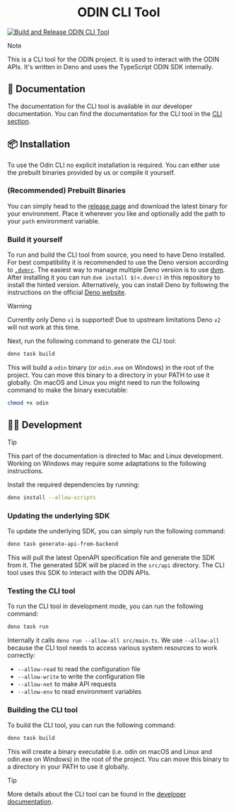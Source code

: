 <h1 align=center>
    ODIN CLI Tool
</h1>

[![Build and Release ODIN CLI Tool](https://github.com/4Players/fleet-cli/actions/workflows/build-binaries.yml/badge.svg)](https://github.com/4Players/fleet-cli/actions/workflows/build-binaries.yml)

> [!NOTE]
> This is a CLI tool for the ODIN project. It is used to interact with the ODIN
> APIs. It's written in Deno and uses the TypeScript ODIN SDK internally.

## :book: Documentation

The documentation for the CLI tool is available in our developer documentation.
You can find the documentation for the CLI tool in the
[CLI section](https://www.4players.io/fleet/cli).

## :package: Installation

To use the Odin CLI no explicit installation is required. You can either use the
prebuilt binaries provided by us or compile it yourself.

### (Recommended) Prebuilt Binaries

You can simply head to the
[release page](https://github.com/4Players/fleet-cli/releases/latest) and
download the latest binary for your environment. Place it wherever you like and
optionally add the path to your `path` environment variable.

### Build it yourself

To run and build the CLI tool from source, you need to have Deno installed. For
best compatibility it is recommended to use the Deno version according to
[`.dvmrc`](.dvmrc). The easiest way to manage multiple Deno version is to use
[dvm](https://deno.land/x/dvm). After installing it you can run
`dvm install $(<.dvmrc)` in this repository to install the hinted version.
Alternatively, you can install Deno by following the instructions on the
official [Deno website](https://deno.land/).

> [!WARNING]
> Currently only Deno `v1` is supported! Due to upstream limitations Deno `v2`
> will not work at this time.

Next, run the following command to generate the CLI tool:

```bash
deno task build
```

This will build a `odin` binary (or `odin.exe` on Windows) in the root of the
project. You can move this binary to a directory in your PATH to use it
globally. On macOS and Linux you might need to run the following command to make
the binary executable:

```bash
chmod +x odin
```

## :technologist: Development

> [!TIP]
> This part of the documentation is directed to Mac and Linux development.
> Working on Windows may require some adaptations to the following instructions.

Install the required dependencies by running:

```bash
deno install --allow-scripts
```

### Updating the underlying SDK

To update the underlying SDK, you can simply run the following command:

```bash
deno task generate-api-from-backend
```

This will pull the latest OpenAPI specification file and generate the SDK from
it. The generated SDK will be placed in the `src/api` directory. The CLI tool
uses this SDK to interact with the ODIN APIs.

### Testing the CLI tool

To run the CLI tool in development mode, you can run the following command:

```bash
deno task run
```

Internally it calls `deno run --allow-all src/main.ts`. We use `--allow-all`
because the CLI tool needs to access various system resources to work correctly:

- `--allow-read` to read the configuration file
- `--allow-write` to write the configuration file
- `--allow-net` to make API requests
- `--allow-env` to read environment variables

### Building the CLI tool

To build the CLI tool, you can run the following command:

```bash
deno task build
```

This will create a binary executable (i.e. odin on macOS and Linux and odin.exe
on Windows) in the root of the project. You can move this binary to a directory
in your PATH to use it globally.

> [!TIP]
> More details about the CLI tool can be found in the
> [developer documentation](https://www.4players.io/fleet/cli).
